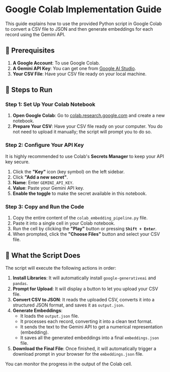 # Google Colab Implementation Guide

This guide explains how to use the provided Python script in Google Colab to convert a CSV file to JSON and then generate embeddings for each record using the Gemini API.

## 📝 Prerequisites

1.  **A Google Account**: To use Google Colab.
2.  **A Gemini API Key**: You can get one from [Google AI Studio](https://aistudio.google.com/app/apikey).
3.  **Your CSV File**: Have your CSV file ready on your local machine.

## 🚀 Steps to Run

### Step 1: Set Up Your Colab Notebook

1.  **Open Google Colab**: Go to [colab.research.google.com](https://colab.research.google.com) and create a new notebook.
2.  **Prepare Your CSV**: Have your CSV file ready on your computer. You do not need to upload it manually; the script will prompt you to do so.

### Step 2: Configure Your API Key

It is highly recommended to use Colab's **Secrets Manager** to keep your API key secure.

1.  Click the **"Key"** icon (key symbol) on the left sidebar.
2.  Click **"Add a new secret"**.
3.  **Name**: Enter `GEMINI_API_KEY`.
4.  **Value**: Paste your Gemini API key.
5.  **Enable the toggle** to make the secret available in this notebook.

### Step 3: Copy and Run the Code

1.  Copy the entire content of the `colab_embedding_pipeline.py` file.
2.  Paste it into a single cell in your Colab notebook.
3.  Run the cell by clicking the **"Play"** button or pressing **`Shift + Enter`**.
4.  When prompted, click the **"Choose Files"** button and select your CSV file.

## 🔎 What the Script Does

The script will execute the following actions in order:

1.  **Install Libraries**: It will automatically install `google-generativeai` and `pandas`.
2.  **Prompt for Upload**: It will display a button to let you upload your CSV file.
3.  **Convert CSV to JSON**: It reads the uploaded CSV, converts it into a structured JSON format, and saves it as `output.json`.
4.  **Generate Embeddings**:
    *   It loads the `output.json` file.
    *   It processes each record, converting it into a clean text format.
    *   It sends the text to the Gemini API to get a numerical representation (embedding).
    *   It saves all the generated embeddings into a final `embeddings.json` file.
5.  **Download the Final File**: Once finished, it will automatically trigger a download prompt in your browser for the `embeddings.json` file.

You can monitor the progress in the output of the Colab cell.